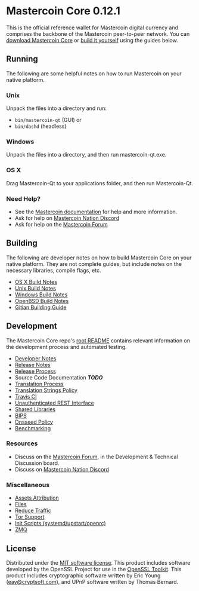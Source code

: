 Mastercoin Core 0.12.1
=====================

This is the official reference wallet for Mastercoin digital currency and comprises the backbone of the Mastercoin peer-to-peer network. You can [download Mastercoin Core](https://www.mastercoin.org/downloads/) or [build it yourself](#building) using the guides below.

Running
---------------------
The following are some helpful notes on how to run Mastercoin on your native platform.

### Unix

Unpack the files into a directory and run:

- `bin/mastercoin-qt` (GUI) or
- `bin/dashd` (headless)

### Windows

Unpack the files into a directory, and then run mastercoin-qt.exe.

### OS X

Drag Mastercoin-Qt to your applications folder, and then run Mastercoin-Qt.

### Need Help?

* See the [Mastercoin documentation](https://masternode.atlassian.net/wiki/display/DOC)
for help and more information.
* Ask for help on [Mastercoin Nation Discord](http://dashchat.org)
* Ask for help on the [Mastercoin Forum](https://mastercoin.org/forum)

Building
---------------------
The following are developer notes on how to build Mastercoin Core on your native platform. They are not complete guides, but include notes on the necessary libraries, compile flags, etc.

- [OS X Build Notes](build-osx.md)
- [Unix Build Notes](build-unix.md)
- [Windows Build Notes](build-windows.md)
- [OpenBSD Build Notes](build-openbsd.md)
- [Gitian Building Guide](gitian-building.md)

Development
---------------------
The Mastercoin Core repo's [root README](/README.md) contains relevant information on the development process and automated testing.

- [Developer Notes](developer-notes.md)
- [Release Notes](release-notes.md)
- [Release Process](release-process.md)
- Source Code Documentation ***TODO***
- [Translation Process](translation_process.md)
- [Translation Strings Policy](translation_strings_policy.md)
- [Travis CI](travis-ci.md)
- [Unauthenticated REST Interface](REST-interface.md)
- [Shared Libraries](shared-libraries.md)
- [BIPS](bips.md)
- [Dnsseed Policy](dnsseed-policy.md)
- [Benchmarking](benchmarking.md)

### Resources
* Discuss on the [Mastercoin Forum](https://mastercoin.org/forum), in the Development & Technical Discussion board.
* Discuss on [Mastercoin Nation Discord](http://dashchat.org)

### Miscellaneous
- [Assets Attribution](assets-attribution.md)
- [Files](files.md)
- [Reduce Traffic](reduce-traffic.md)
- [Tor Support](tor.md)
- [Init Scripts (systemd/upstart/openrc)](init.md)
- [ZMQ](zmq.md)

License
---------------------
Distributed under the [MIT software license](/COPYING).
This product includes software developed by the OpenSSL Project for use in the [OpenSSL Toolkit](https://www.openssl.org/). This product includes
cryptographic software written by Eric Young ([eay@cryptsoft.com](mailto:eay@cryptsoft.com)), and UPnP software written by Thomas Bernard.
